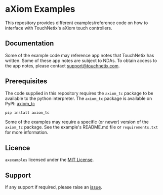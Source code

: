 # aXiom Examples

This repository provides different examples/reference code on how to interface with TouchNetix's aXiom touch controllers.

## Documentation

Some of the example code may reference app notes that TouchNetix has written. Some of these app notes are subject to NDAs. To obtain access to the app notes, please contact [support@touchnetix.com](mailto:support@touchnetix.com).

## Prerequisites

The code supplied in this repository requires the `axiom_tc` package to be available to the python interpreter. The `axiom_tc` package is available on PyPI: [axiom_tc](https://pypi.org/project/axiom-tc/)

```bash
pip install axiom_tc
```

Some of the examples may require a specific (or newer) version of the `axiom_tc` package. See the example's README.md file or `requirements.txt` for more information.

## Licence

`axexamples` licensed under the [MIT License](https://choosealicense.com/licenses/mit/).

## Support

If any support if required, please raise an [issue](https://github.com/TouchNetix/axexamples/issues).